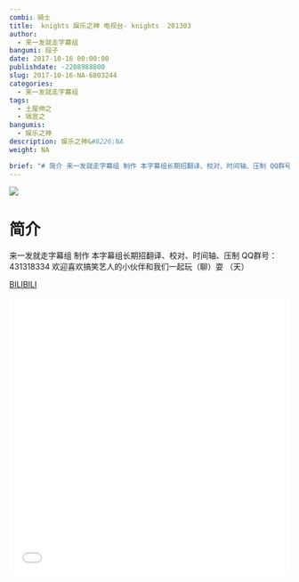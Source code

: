 ```yaml
---
combi: 骑士
title:  knights 娱乐之神 电视台- knights  201303
author: 
  - 来一发就走字幕组
bangumi: 段子
date: 2017-10-16 00:00:00
publishdate: -2208988800
slug: 2017-10-16-NA-6803244
categories: 
  - 来一发就走字幕组
tags: 
  - 土屋伸之
  - 塙宣之
bangumis: 
  - 娱乐之神
description: 娱乐之神&#8226;NA
weight: NA

brief: "# 简介 来一发就走字幕组 制作 本字幕组长期招翻译、校对、时间轴、压制 QQ群号：431318334 欢迎喜欢搞笑艺人的小伙伴和我们一起玩（聊）耍 （天）"
---
```


![](https://i.imgur.com/FIJ1zNU.jpg)

# 简介  
来一发就走字幕组 制作 本字幕组长期招翻译、校对、时间轴、压制   QQ群号：431318334 欢迎喜欢搞笑艺人的小伙伴和我们一起玩（聊）耍 （天）

  [BILIBILI](https://www.bilibili.com/video/av6803244/)


<div class="vcontainer">  <iframe class='video' src="//www.bilibili.com/blackboard/player.html?aid=6803244" width="100%" height="500" frameborder="0" allowfullscreen="allowfullscreen"></iframe></div>
